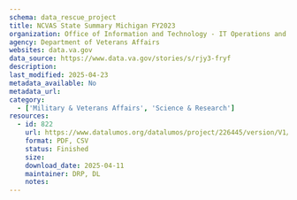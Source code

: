 ```yaml
---
schema: data_rescue_project 
title: NCVAS State Summary Michigan FY2023
organization: Office of Information and Technology - IT Operations and Services (ITOPS)
agency: Department of Veterans Affairs
websites: data.va.gov
data_source: https://www.data.va.gov/stories/s/rjy3-fryf
description: 
last_modified: 2025-04-23
metadata_available: No
metadata_url: 
category:
  - ['Military & Veterans Affairs', 'Science & Research'] 
resources:
  - id: 822
    url: https://www.datalumos.org/datalumos/project/226445/version/V1/view
    format: PDF, CSV
    status: Finished
    size: 
    download_date: 2025-04-11
    maintainer: DRP, DL
    notes: 
---
```


